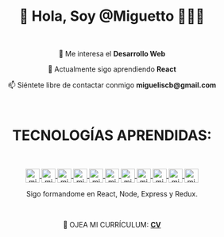 <h1 align="center" > 👋 Hola, Soy @Miguetto 👨🏻‍💻</h1>

<br />

<p align="center"> 👀 Me interesa el <strong> Desarrollo Web </strong> </p>
<p align="center">🌱 Actualmente sigo aprendiendo <strong>React</strong> </p>
<p align="center"> 📫 Siéntete libre de contactar conmigo <strong> migueliscb@gmail.com </strong> </p>

<br />

<h1 align="center"> TECNOLOGÍAS APRENDIDAS: </h1>

<br />

<p align="center">
  <a href="https://www.w3schools.com/html/" target="_blank">
    <img align="center" src="https://cdn.jsdelivr.net/npm/simple-icons@3.0.1/icons/html5.svg" alt="miguetto" height="28px" width="28px" />
  </a>

  <a href="https://www.w3schools.com/css/" target="_blank">
    <img align="center" src="https://cdn.jsdelivr.net/npm/simple-icons@3.0.1/icons/css3.svg" alt="miguetto" height="28px" width="28px" />
  </a>

  <a href="https://www.php.net/manual/es/intro-whatis.php" target="_blank">
    <img align="center" src="https://cdn.jsdelivr.net/npm/simple-icons@3.0.1/icons/php.svg" alt="miguetto" height="28px" width="28px" />
  </a>

  <a href="https://developer.mozilla.org/es/docs/Web/JavaScript" target="_blank">
    <img align="center" src="https://cdn.jsdelivr.net/npm/simple-icons@3.0.1/icons/javascript.svg" alt="miguetto" height="28px" width="28px" />
  </a>

  <a href="https://jquery.com/" target="_blank">
    <img align="center" src="https://cdn.jsdelivr.net/npm/simple-icons@3.0.1/icons/jquery.svg" alt="miguetto" height="28px" width="28px" />
  </a>

  <a href="https://www.react.com" target="_blank">
    <img align="center" src="https://cdn.jsdelivr.net/npm/simple-icons@3.0.1/icons/react.svg" alt="miguetto" height="28px" width="28px" />
  </a>
  
  <a href="https://es.redux.js.org/" target="_blank">
    <img align="center" src="https://cdn.jsdelivr.net/npm/simple-icons@3.0.1/icons/redux.svg" alt="miguetto" height="28px" width="28px" />
  </a>

  <a href="https://jestjs.io/" target="_blank">
    <img align="center" src="https://cdn.jsdelivr.net/npm/simple-icons@3.0.1/icons/jest.svg" alt="miguetto" height="28px" width="28px" />
  </a>

  <a href="https://www.postgresql.org/" target="_blank">
    <img align="center" src="https://cdn.jsdelivr.net/npm/simple-icons@3.0.1/icons/postgresql.svg" alt="miguetto" height="28px" width="28px" />
  </a>

  <a href="https://www.mysql.com" target="_blank">
    <img align="center" src="https://cdn.jsdelivr.net/npm/simple-icons@3.0.1/icons/mysql.svg" alt="miguetto" height="28px" width="28px" />
  </a>

  <a href="https://www.mongodb.com" target="_blank">
    <img align="center" src="https://cdn.jsdelivr.net/npm/simple-icons@3.0.1/icons/mongodb.svg" alt="miguetto" height="28px" width="28px" />
  </a>
  
  <p align="center">Sigo formandome en React, Node, Express y Redux. </p>
  
</p>

<br />

<p align="center">
  👀 OJEA MI CURRÍCULUM: 
  <a href="https://github.com/Miguetto/CV/blob/gh-pages/Miguel%20%C3%81ngel%20Caro%20Bernal.pdf" target="_blank">
    <strong>CV</strong>
  </a>
</p>





<!---
Miguetto/Miguetto is a ✨ special ✨ repository because its `README.md` (this file) appears on your GitHub profile.
You can click the Preview link to take a look at your changes.
--->
